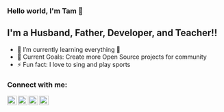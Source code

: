 ### Hello world, I'm Tam 👋

## I'm a Husband, Father, Developer, and Teacher!!

- 🌱 I’m currently learning everything 🤣
- 🥅 Current Goals: Create more Open Source projects for community
- ⚡ Fun fact: I love to sing and play sports

### Connect with me:

[<img align="left" alt="Facebook" width="22px" src="https://cdn.jsdelivr.net/npm/simple-icons@v3/icons/facebook.svg" />][facebook]
[<img align="left" alt="Twitter" width="22px" src="https://cdn.jsdelivr.net/npm/simple-icons@v3/icons/twitter.svg" />][twitter]
[<img align="left" alt="LinkedIn" width="22px" src="https://cdn.jsdelivr.net/npm/simple-icons@v3/icons/linkedin.svg" />][linkedin]
[<img align="left" alt="Instagram" width="22px" src="https://cdn.jsdelivr.net/npm/simple-icons@v3/icons/instagram.svg" />][instagram]

[facebook]: https://www.facebook.com/profile.php?id=100005755451639
[twitter]: https://twitter.com/Madlife48902037
[linkedin]: https://www.linkedin.com/in/tam-tran-11a6ba1a1
[instagram]: https://www.instagram.com/madlife_th
